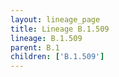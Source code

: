 ```yaml
---
layout: lineage_page
title: Lineage B.1.509
lineage: B.1.509
parent: B.1
children: ['B.1.509']
---
```

